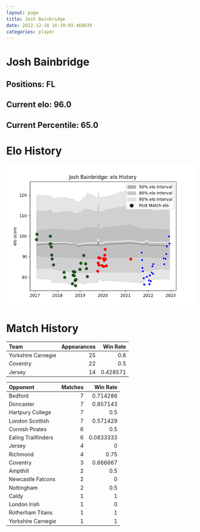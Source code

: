 ```yaml
---  
layout: page  
title: Josh Bainbridge  
date: 2022-12-18 16:39:03.460039  
categories: player  
---
```

# Josh Bainbridge

## Positions: FL

## Current elo: 96.0

## Current Percentile: 65.0

# Elo History


![elo history](history_JoshBainbridge.png)
# Match History


| Team               |   Appearances |   Win Rate |
|:-------------------|--------------:|-----------:|
| Yorkshire Carnegie |            25 |   0.6      |
| Coventry           |            22 |   0.5      |
| Jersey             |            14 |   0.428571 |

| Opponent            |   Matches |   Win Rate |
|:--------------------|----------:|-----------:|
| Bedford             |         7 |  0.714286  |
| Doncaster           |         7 |  0.857143  |
| Hartpury College    |         7 |  0.5       |
| London Scottish     |         7 |  0.571429  |
| Cornish Pirates     |         6 |  0.5       |
| Ealing Trailfinders |         6 |  0.0833333 |
| Jersey              |         4 |  0         |
| Richmond            |         4 |  0.75      |
| Coventry            |         3 |  0.666667  |
| Ampthill            |         2 |  0.5       |
| Newcastle Falcons   |         2 |  0         |
| Nottingham          |         2 |  0.5       |
| Caldy               |         1 |  1         |
| London Irish        |         1 |  0         |
| Rotherham Titans    |         1 |  1         |
| Yorkshire Carnegie  |         1 |  1         |